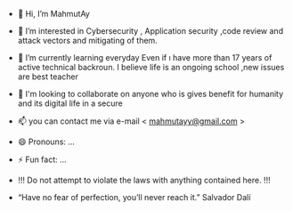 - 👋 Hi, I’m MahmutAy
- 👀 I’m interested in Cybersecurity , Application security ,code review and attack vectors and mitigating of them.
- 🌱 I’m currently learning everyday  Even if ı have more than 17 years of active  technical backroun.  I believe life is an ongoing  school ,new issues are best teacher
- 💞️ I'm looking to collaborate on anyone who is gives benefit for humanity and its digital life in a secure
- 📫  you can contact me via e-mail  < mahmutayy@gmail.com >
- 😄 Pronouns: ...
- ⚡ Fun fact: ...
-   !!!  Do not attempt to violate the laws with anything contained here. !!!

- “Have no fear of perfection, you’ll never reach it.”   Salvador Dalí 
